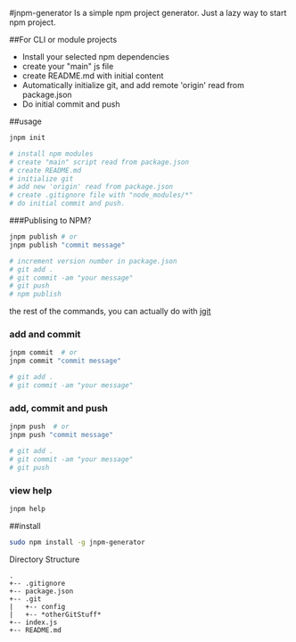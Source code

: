 
#jnpm-generator
Is a simple npm project generator. Just a lazy way to start npm project.

##For CLI or module projects
- Install your selected npm dependencies
- create your "main" js file
- create README.md with initial content
- Automatically initialize git, and add remote 'origin' read from package.json
- Do initial commit and push

##usage
```bash
jnpm init

# install npm modules
# create "main" script read from package.json
# create README.md
# initialize git
# add new 'origin' read from package.json
# create .gitignore file with "node_modules/*"
# do initial commit and push.
```

###Publising to NPM?
```bash
jnpm publish # or
jnpm publish "commit message"

# increment version number in package.json
# git add .
# git commit -am "your message"
# git push
# npm publish
```

the rest of the commands, you can actually do with [jgit](https://www.npmjs.org/package/jgit-laziness)

### add and commit
```bash
jnpm commit  # or
jnpm commit "commit message"

# git add .
# git commit -am "your message"
```

### add, commit and push
```bash
jnpm push  # or
jnpm push "commit message"

# git add .
# git commit -am "your message"
# git push
```

### view help
```bash
jnpm help
```


##install
```bash
sudo npm install -g jnpm-generator
```

Directory Structure
```plaintext
.
+--	.gitignore
+--	package.json
+-- .git
|	+--	config
|	+-- *otherGitStuff*
+-- index.js
+-- README.md
```

